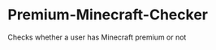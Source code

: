Premium-Minecraft-Checker
=========================

Checks whether a user has Minecraft premium or not
